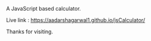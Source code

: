 A JavaScript based calculator.

Live link : https://aadarshagarwal1.github.io/jsCalculator/

Thanks for visiting.
